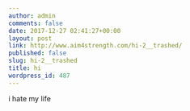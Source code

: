 ```yaml
---
author: admin
comments: false
date: 2017-12-27 02:41:27+00:00
layout: post
link: http://www.aim4strength.com/hi-2__trashed/
published: false
slug: hi-2__trashed
title: hi
wordpress_id: 487
---
```


i hate my life
